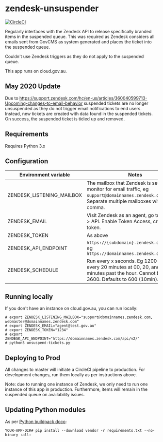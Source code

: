 # zendesk-unsuspender

[![CircleCI](https://circleci.com/gh/govau/zendesk-unsuspender/tree/master.svg?style=svg)](https://circleci.com/gh/govau/zendesk-unsuspender/tree/master)

Regularly interfaces with the Zendesk API to release specifically branded items in the suspended queue. This was required as Zendesk considers all emails sent from GovCMS as system generated and places the ticket into the suspended queue.

Couldn't use Zendesk triggers as they do not apply to the suspended queue.

This app runs on cloud.gov.au.

## May 2020 Update
Due to https://support.zendesk.com/hc/en-us/articles/360040599713-Upcoming-changes-to-email-behavior suspended tickets are no longer unsuspended as they do not trigger email notifications to end users. Instead, new tickets are created with data found in the suspended tickets. On success, the suspended ticket is tidied up and removed.

## Requirements
Requires Python 3.x

## Configuration
| Environment variable | Notes |
| -------------------- | ----- |
| ZENDESK_LISTENING_MAILBOX | The mailbox that Zendesk is setup to monitor for email traffic, eg `support@domainnames.zendesk.com`. Separate multiple mailboxes with a comma. |
| ZENDESK_EMAIL | Visit Zendesk as an agent, go to settings > API. Enable Token Access, create a new token. |
| ZENDESK_TOKEN | As above |
| ZENDESK_API_ENDPOINT | `https://{subdomain}.zendesk.com/api/v2/` eg `https://domainnames.zendesk.com/api/v2/` |
| ZENDESK_SCHEDULE | Run every x seconds. Eg 1200 = run every 20 minutes at 00, 20, and 40 minutes past the hour. Cannot be above 3600. Defaults to 600 (10min). |

## Running locally
If you don't have an instance on cloud.gov.au, you can run locally:

```
# export ZENDESK_LISTENING_MAILBOX="support@domainnames.zendesk.com, webmaster@domainnames.zendesk.com"
# export ZENDESK_EMAIL="agent@test.gov.au"
# export ZENDESK_TOKEN="1234"
# export ZENDESK_API_ENDPOINT="https://domainnames.zendesk.com/api/v2/"
# python3 unsuspend-tickets.py
```

## Deploying to Prod
All changes to master will initiate a CircleCI pipeline to production. For development changes, run them locally as per instructions above.

Note: due to running one instance of Zendesk, we only need to run one instance of this app in production. Furthermore, items will remain in the suspended queue on availability issues. 

## Updating Python modules
As per [Python buildpack doco](https://docs.cloudfoundry.org/buildpacks/python/index.html#-vendor-app-dependencies):
```
YOUR-APP-DIR# pip install --download vendor -r requirements.txt --no-binary :all:
```
